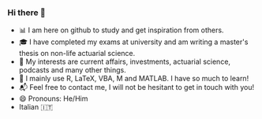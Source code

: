 ### Hi there 👋

- :bar_chart: I am here on github to study and get inspiration from others.
- :mortar_board: I have completed my exams at university and am writing a master's thesis on non-life actuarial science.
- :green_book: My interests are current affairs, investments, actuarial science, podcasts and many other things.
- :rocket: I mainly use R, LaTeX, VBA, M and MATLAB. I have so much to learn!
- :mailbox_with_mail: Feel free to contact me, I will not be hesitant to get in touch with you!
- 😄 Pronouns: He/Him
- Italian :it:
